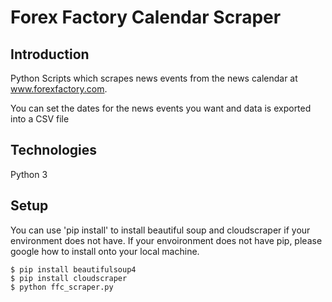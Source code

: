 # Forex Factory Calendar Scraper

## Introduction
Python Scripts which scrapes news events from the news calendar at www.forexfactory.com. 

You can set the dates for the news events you want and data is exported into a CSV file

## Technologies
Python 3

## Setup
You can use 'pip install' to install beautiful soup and cloudscraper if your environment does not have. If your envoironment does not have pip, please google how to install onto your local machine.  

```
$ pip install beautifulsoup4
$ pip install cloudscraper
$ python ffc_scraper.py
```